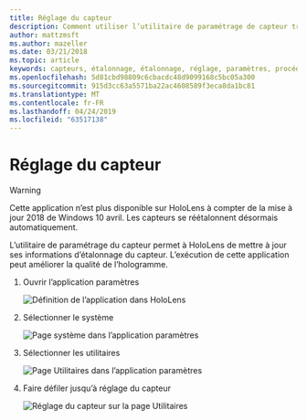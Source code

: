 ```yaml
---
title: Réglage du capteur
description: Comment utiliser l’utilitaire de paramétrage de capteur trouvé dans les paramètres HoloLens.
author: mattzmsft
ms.author: mazeller
ms.date: 03/21/2018
ms.topic: article
keywords: capteurs, étalonnage, étalonnage, réglage, paramètres, procédure
ms.openlocfilehash: 5d81cbd98809c6cbacdc48d9099168c5bc05a300
ms.sourcegitcommit: 915d3cc63a5571ba22ac4608589f3eca8da1bc81
ms.translationtype: MT
ms.contentlocale: fr-FR
ms.lasthandoff: 04/24/2019
ms.locfileid: "63517138"
---
```

# <a name="sensor-tuning"></a>Réglage du capteur

>[!WARNING]
>Cette application n’est plus disponible sur HoloLens à compter de la mise à jour 2018 de Windows 10 avril. Les capteurs se réétalonnent désormais automatiquement. 

L’utilitaire de paramétrage du capteur permet à HoloLens de mettre à jour ses informations d’étalonnage du capteur. L’exécution de cette application peut améliorer la qualité de l’hologramme.

1. Ouvrir l’application paramètres

   ![Définition de l’application dans HoloLens](images/settingssensortuning-500px.png)
  
2. Sélectionner le système

   ![Page système dans l’application paramètres](images/systemsensortuning-500px.png)
  
3. Sélectionner les utilitaires

   ![Page Utilitaires dans l’application paramètres](images/utilitiessensortuning-500px.png)
  
4. Faire défiler jusqu’à réglage du capteur

   ![Réglage du capteur sur la page Utilitaires](images/sensortuningsettingsapp-500px.png)
